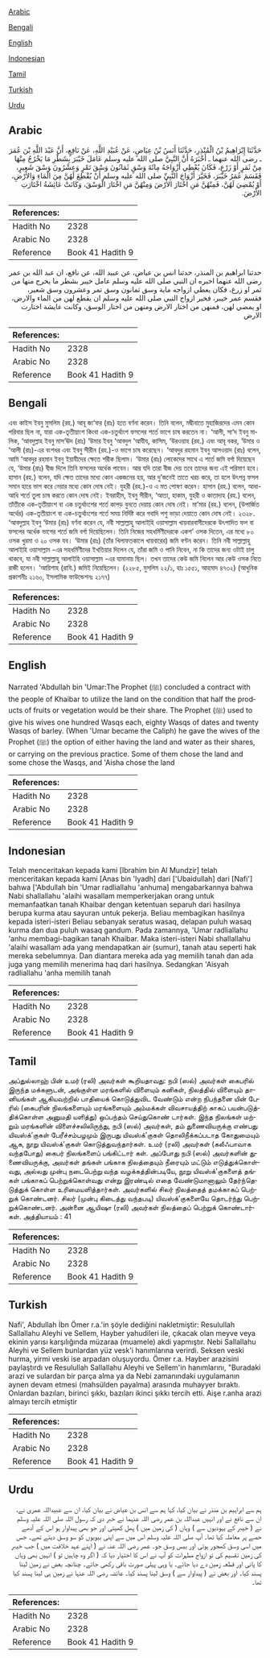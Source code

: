 [Arabic](#arabic)

[Bengali](#bengali)

[English](#english)

[Indonesian](#indonesian)

[Tamil](#tamil)

[Turkish](#turkish)

[Urdu](#urdu)

## Arabic


<div dir="rtl" lang="ar" style={{fontSize:'larger',backgroundColor:'#f8f9fa',padding:20}}>
حَدَّثَنَا إِبْرَاهِيمُ بْنُ الْمُنْذِرِ، حَدَّثَنَا أَنَسُ بْنُ عِيَاضٍ، عَنْ عُبَيْدِ اللَّهِ، عَنْ نَافِعٍ، أَنَّ عَبْدَ اللَّهِ بْنَ عُمَرَ ـ رضى الله عنهما ـ أَخْبَرَهُ أَنَّ النَّبِيَّ صلى الله عليه وسلم عَامَلَ خَيْبَرَ بِشَطْرِ مَا يَخْرُجُ مِنْهَا مِنْ ثَمَرٍ أَوْ زَرْعٍ، فَكَانَ يُعْطِي أَزْوَاجَهُ مِائَةَ وَسْقٍ ثَمَانُونَ وَسْقَ تَمْرٍ وَعِشْرُونَ وَسْقَ شَعِيرٍ، فَقَسَمَ عُمَرُ خَيْبَرَ، فَخَيَّرَ أَزْوَاجَ النَّبِيِّ صلى الله عليه وسلم أَنْ يُقْطِعَ لَهُنَّ مِنَ الْمَاءِ وَالأَرْضِ، أَوْ يُمْضِيَ لَهُنَّ، فَمِنْهُنَّ مَنِ اخْتَارَ الأَرْضَ وَمِنْهُنَّ مَنِ اخْتَارَ الْوَسْقَ، وَكَانَتْ عَائِشَةُ اخْتَارَتِ الأَرْضَ‏.‏
</div>
<div style={{backgroundColor:'#f8f9fa',padding:20, marginBottom: 10}}><table> <thead> <tr> <th>References:</th> <th></th> </tr> </thead> <tbody><tr><td>Hadith No</td><td>2328</td></tr><tr><td>Arabic No</td><td>2328</td></tr><tr><td>Reference</td><td>Book 41 Hadith 9</td></tr></tbody></table></div>


<div dir="rtl" lang="ar" style={{fontSize:'larger',backgroundColor:'#f8f9fa',padding:20}}>
حدثنا ابراهيم بن المنذر، حدثنا انس بن عياض، عن عبيد الله، عن نافع، ان عبد الله بن عمر رضى الله عنهما اخبره ان النبي صلى الله عليه وسلم عامل خيبر بشطر ما يخرج منها من ثمر او زرع، فكان يعطي ازواجه ماية وسق ثمانون وسق تمر وعشرون وسق شعير، فقسم عمر خيبر، فخير ازواج النبي صلى الله عليه وسلم ان يقطع لهن من الماء والارض، او يمضي لهن، فمنهن من اختار الارض ومنهن من اختار الوسق، وكانت عايشة اختارت الارض
</div>
<div style={{backgroundColor:'#f8f9fa',padding:20, marginBottom: 10}}><table> <thead> <tr> <th>References:</th> <th></th> </tr> </thead> <tbody><tr><td>Hadith No</td><td>2328</td></tr><tr><td>Arabic No</td><td>2328</td></tr><tr><td>Reference</td><td>Book 41 Hadith 9</td></tr></tbody></table></div>

## Bengali


<div dir="ltr" lang="bn" style={{fontSize:'larger',backgroundColor:'#f8f9fa',padding:20}}>
এবং কাইস ইবনু মুসলিম (রহ.) আবূ জা‘ফর (রাঃ) হতে বর্ণনা করেন। তিনি বলেন, মদ্বীনাতে মুহাজিরদের এমন কোন পরিবার ছিল না, যারা এক-তৃতীয়াংশ কিংবা এক-চতুর্থাংশ ফসলের শর্তে ভাগে চাষ করতেন না। ‘আলী, সা‘দ ইবনু মালিক, ‘আবদুল্লাহ ইবনু মাস‘ঊদ (রাঃ) ‘উমার ইবনু ‘আবদুল ‘আযীয, কাসিম, ‘উরওয়াহ (রহ.) এবং আবূ বকর, ‘উমার ও ‘আলী (রাঃ)-এর বংশধর এবং ইবনু সীরীন (রহ.)-ও ভাগে চাষ করেছেন। ‘আবদুর রহমান ইবনু আসওয়াদ (রাঃ) বলেন, আমি ‘আবদুর রহমান ইবনু ইয়াযীদের ক্ষেতে শরীক ছিলাম। ‘উমার (রাঃ) লোকেদের সাথে এ শর্তে জমি বর্গা দিয়েছেন যে, ‘উমার (রাঃ) বীজ দিলে তিনি ফসলের অর্ধেক পাবেন। আর যদি তারা বীজ দেয় তবে তাদের জন্য এই পরিমাণ হবে। হাসান (রহ.) বলেন, যদি ক্ষেত তাদের মধ্যে কোন একজনের হয়, আর দু’জনেই তাতে খরচ করে, তা হলে উৎপন্ন ফসল সমান হারে ভাগ করে নেয়ার মধ্যে কোন দোষ নেই। যুহরী (রহ.)-ও এ মত পোষণ করেন। হাসান (রহ.) বলেন, আধা-আধি শর্তে তুলা চাষ করতে কোন দোষ নেই। ইবরাহীম, ইবনু সীরীন, ‘আতা, হাকাম, যুহরী ও কাতাদাহ (রহ.) বলেন, তাঁতীকে এক-তৃতীয়াংশ বা এক চতুর্থাংশের শর্তে কাপড় বুনতে দেয়ায় কোন দোষ নেই। মা’মার (রহ.) বলেন, (উপার্জিত অর্থের) এক-তৃতীয়াংশ বা এক-চতুর্থাংশের শর্তে সময় নির্দিষ্ট করে গবাদি পশু ভাড়া দেয়াতে কোন দোষ নেই। ২৩২৮. ‘আবদুল্লাহ ইবনু ‘উমার (রাঃ) বর্ণনা করেন যে, নবী সাল্লাল্লাহু আলাইহি ওয়াসাল্লাম খায়বারবাসীদেরকে উৎপাদিত ফল বা ফসলের অর্ধেক ভাগের শর্তে জমি বর্গা দিয়েছিলেন। তিনি নিজের সহধর্মিণীদেরকে একশ’ ওসক দিতেন, এর মধ্যে ৮০ ওসক খুরমা ও ২০ ওসক যব। ‘উমার (রাঃ) (তাঁর খিলাফতকালে খায়বারের) জমি বণ্টন করেন। তিনি নবী সাল্লাল্লাহু আলাইহি ওয়াসাল্লাম -এর সহধর্মিণীদের ইখতিয়ার দিলেন যে, তাঁরা জমি ও পানি নিবেন, না কি তাদের জন্য ওটাই চালু থাকবে, যা নবী সাল্লাল্লাহু আলাইহি ওয়াসাল্লাম -এর যামানায় ছিল। তখন তাদের কেউ জমি নিলেন আর কেউ ওসক নিতে রাজী হলেন। ‘আয়িশাহ (রাযি.) জমিই নিয়েছিলেন। (২২৮৫, মুসলিম ২২/১, হাঃ ১৫৫১, আহমাদ ৪৭৩২) (আধুনিক প্রকাশনীঃ ২১৬০, ইসলামিক ফাউন্ডেশনঃ ২১৭৭)
</div>
<div style={{backgroundColor:'#f8f9fa',padding:20, marginBottom: 10}}><table> <thead> <tr> <th>References:</th> <th></th> </tr> </thead> <tbody><tr><td>Hadith No</td><td>2328</td></tr><tr><td>Arabic No</td><td>2328</td></tr><tr><td>Reference</td><td>Book 41 Hadith 9</td></tr></tbody></table></div>

## English


<div dir="ltr" lang="en" style={{fontSize:'larger',backgroundColor:'#f8f9fa',padding:20}}>
Narrated 'Abdullah bin 'Umar:The Prophet (ﷺ) concluded a contract with the people of Khaibar to utilize the land on the condition that half the products of fruits or vegetation would be their share. The Prophet (ﷺ) used to give his wives one hundred Wasqs each, eighty Wasqs of dates and twenty Wasqs of barley. (When 'Umar became the Caliph) he gave the wives of the Prophet (ﷺ) the option of either having the land and water as their shares, or carrying on the previous practice. Some of them chose the land and some chose the Wasqs, and 'Aisha chose the land
</div>
<div style={{backgroundColor:'#f8f9fa',padding:20, marginBottom: 10}}><table> <thead> <tr> <th>References:</th> <th></th> </tr> </thead> <tbody><tr><td>Hadith No</td><td>2328</td></tr><tr><td>Arabic No</td><td>2328</td></tr><tr><td>Reference</td><td>Book 41 Hadith 9</td></tr></tbody></table></div>

## Indonesian


<div dir="ltr" lang="id" style={{fontSize:'larger',backgroundColor:'#f8f9fa',padding:20}}>
Telah menceritakan kepada kami [Ibrahim bin Al Mundzir] telah menceritakan kepada kami [Anas bin 'Iyadh] dari ['Ubaidullah] dari [Nafi'] bahwa ['Abdullah bin 'Umar radliallahu 'anhuma] mengabarkannya bahwa Nabi shallallahu 'alaihi wasallam memperkerjakan orang untuk memanfaatkan tanah Khaibar dengan ketentuan separuh dari hasilnya berupa kurma atau sayuran untuk pekerja. Beliau membagikan hasilnya kepada isteri-isteri Beliau sebanyak seratus wasaq, delapan puluh wasaq kurma dan dua puluh wasaq gandum. Pada zamannya, 'Umar radliallahu 'anhu membagi-bagikan tanah Khaibar. Maka isteri-isteri Nabi shallallahu 'alaihi wasallam ada yang mendapatkan air (sumur), tanah atau seperti hak mereka sebelumnya. Dan diantara mereka ada yag memilih tanah dan ada juga yang memilih menerima haq dari hasilnya. Sedangkan 'Aisyah radliallahu 'anha memilih tanah
</div>
<div style={{backgroundColor:'#f8f9fa',padding:20, marginBottom: 10}}><table> <thead> <tr> <th>References:</th> <th></th> </tr> </thead> <tbody><tr><td>Hadith No</td><td>2328</td></tr><tr><td>Arabic No</td><td>2328</td></tr><tr><td>Reference</td><td>Book 41 Hadith 9</td></tr></tbody></table></div>

## Tamil


<div dir="ltr" lang="ta" style={{fontSize:'larger',backgroundColor:'#f8f9fa',padding:20}}>
அப்துல்லாஹ் பின் உமர் (ரலி) அவர்கள் கூறியதாவது: நபி (ஸல்) அவர்கள் கைபரில் இருந்த மக்களுடன், அங்குள்ள மரங்களில் விளையும் கனிகள், நிலத்தில் விளையும் தானியங்கள் ஆகியவற்றில் பாதியைக் கொடுத்துவிட வேண்டும் என்ற நிபந்தனை யின் பேரில் (கைபரின் நிலங்களையும் மரங்களையும் அம்மக்கள் விவசாயத்திற் காகப் பயன்படுத்திக்கொள்ள அனுமதி யளித்து) ஒப்பந்தம் செய்துகொண் டார்கள். இந்த நிலங்கள் மற்றும் மரங்களின் விளைச்சலிலிருந்து, நபி (ஸல்) அவர்கள், தம் துணைவியருக்கு எண்பது யிவஸ்க்’குகள் பேரீச்சம்பழமும் இருபது யிவஸ்க்’குகள் தொலிநீக்கப்படாத கோதுமையும் ஆக, நூறு யிவஸ்க்’குகள் கொடுத்துவந்தார்கள். உமர் (ரலி) அவர்கள் (கலீஃபாவாக வந்தபோது) கைபர் நிலங்களைப் பங்கிட்டார் கள். அப்போது நபி (ஸல்) அவர்களின் துணைவியருக்கு, அவர்கள் தங்கள் பங்காக நிலத்தையும் நீரையும் மட்டும் எடுத்துக்கொள்வது, அல்லது முன்பு நடைபெற்று வந்த வழக்கத்தின்படியே, நூறு யிவஸ்க்’குகளைத் தங்கள் பங்காகப் பெற்றுக்கொள்வது என்று இரண்டில் எதை வேண்டுமானாலும் தேர்ந்தெடுத்துக் கொள்ள உரிமையளித்தார்கள். அவர்களில் சிலர் நிலத்தைத் தமக்காகப் பெற்றுக் கொண்டனர். சிலர் (முன்பு கிடைத்து வந்தபடி) யிவஸ்க்’குகளையே தொடர்ந்து பெற்றுக்கொண்டனர். அன்னை ஆயிஷா (ரலி) அவர்கள் நிலத்தைப் பெற்றுக் கொண்டார்கள். அத்தியாயம் : 41
</div>
<div style={{backgroundColor:'#f8f9fa',padding:20, marginBottom: 10}}><table> <thead> <tr> <th>References:</th> <th></th> </tr> </thead> <tbody><tr><td>Hadith No</td><td>2328</td></tr><tr><td>Arabic No</td><td>2328</td></tr><tr><td>Reference</td><td>Book 41 Hadith 9</td></tr></tbody></table></div>

## Turkish


<div dir="ltr" lang="tr" style={{fontSize:'larger',backgroundColor:'#f8f9fa',padding:20}}>
Nafi', Abdullah İbn Ömer r.a.'in şöyle dediğini nakletmiştir: Resulullah Sallallahu Aleyhi ve Sellem, Hayber yahudileri ile, çıkacak olan meyve veya ekinin yarısı karşılığında müzaraa (muamele) akdi yapmıştır. Nebi Sallallahu Aleyhi ve Sellem bunlardan yüz vesk'i hanımlarına verirdi. Seksen veski hurma, yirmi veski ise arpadan oluşuyordu. Ömer r.a. Hayber arazisini paylaştırdı ve Resulullah Sallallahu Aleyhi ve Sellem'in hanımlarını, "Buradaki arazi ve sulardan bir parça alma ya da Nebi zamanındaki uygulamanın aynen devam etmesi (mahsülden payalma) arasında muhayyer bıraktı. Onlardan bazıları, birinci şıkkı, bazıları ikinci şıkkı tercih etti. Aişe r.anha arazi almayı tercih etmiştir
</div>
<div style={{backgroundColor:'#f8f9fa',padding:20, marginBottom: 10}}><table> <thead> <tr> <th>References:</th> <th></th> </tr> </thead> <tbody><tr><td>Hadith No</td><td>2328</td></tr><tr><td>Arabic No</td><td>2328</td></tr><tr><td>Reference</td><td>Book 41 Hadith 9</td></tr></tbody></table></div>

## Urdu


<div dir="rtl" lang="ur" style={{fontSize:'larger',backgroundColor:'#f8f9fa',padding:20}}>
ہم سے ابراہیم بن منذر نے بیان کیا، کہا ہم سے انس بن عیاض نے بیان کیا، ان سے عبیداللہ عمری نے، ان سے نافع نے اور انہیں عبداللہ بن عمر رضی اللہ عنہما نے خبر دی کہ رسول اللہ صلی اللہ علیہ وسلم نے ( خیبر کے یہودیوں سے ) وہاں ( کی زمین میں ) پھل کھیتی اور جو بھی پیداوار ہو اس کے آدھے حصے پر معاملہ کیا تھا۔ آپ صلی اللہ علیہ وسلم اس میں سے اپنی بیویوں کو سو وسق دیتے تھے۔ جس میں اسی وسق کھجور ہوتی اور بیس وسق جو۔ عمر رضی اللہ عنہ نے ( اپنے عہد خلافت میں ) جب خیبر کی زمین تقسیم کی تو ازواج مطہرات کو آپ نے اس کا اختیار دیا کہ ( اگر وہ چاہیں تو ) انہیں بھی وہاں کا پانی اور قطعہ زمین دے دیا جائے۔ یا وہی پہلی صورت باقی رکھی جائے۔ چنانچہ بعض نے زمین لینا پسند کیا۔ اور بعض نے ( پیداوار سے ) وسق لینا پسند کیا۔ عائشہ رضی اللہ عنہا نے زمین ہی لینا پسند کیا تھا۔
</div>
<div style={{backgroundColor:'#f8f9fa',padding:20, marginBottom: 10}}><table> <thead> <tr> <th>References:</th> <th></th> </tr> </thead> <tbody><tr><td>Hadith No</td><td>2328</td></tr><tr><td>Arabic No</td><td>2328</td></tr><tr><td>Reference</td><td>Book 41 Hadith 9</td></tr></tbody></table></div>
